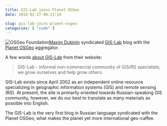 ```yaml
---
title: GIS-Lab joins Planet OSGeo
date: 2010-02-27 00:21:19

slug: gis-lab-joins-planet-osgeo
categories: [ "code" ]
---
```


![OSGeo Foundation](/images/logos/osgeo-logo.png)[Maxim Dubinin](http://silvis.forest.wisc.edu/people/dubinin.asp) syndicated [GIS-Lab](http://gis-lab.info/) blog with the [Planet OSGeo](http://planet.osgeo.org) aggregator.


A few words [about GIS-Lab](http://gis-lab.info/about-eng.html) from their website:


> GIS-Lab - informal non-commercial community of GIS/RS specialists, we grow ourselves and help grow others.

GIS-Lab exists since April 2002 as an independent online resource specializing in geographic information systems (GIS) and remote sensing (RS). At present, the site is primarily oriented towards Russian-speaking GIS community, however, we do our best to translate as many materials as possible into English.


The GIS-Lab is the very first blog in Russian language syndicated with the Planet OSGeo, what makes the planet yet more international geo-caffee.
